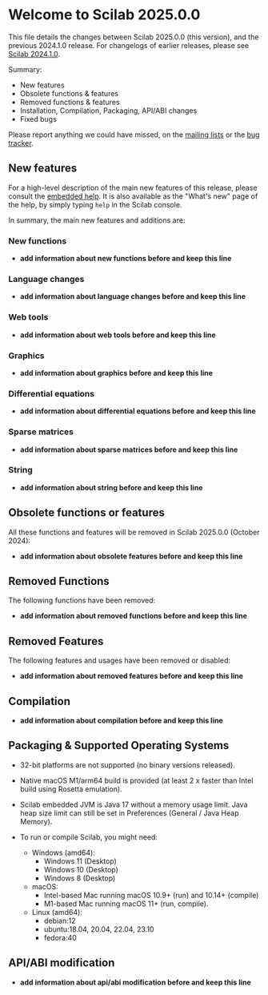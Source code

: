 Welcome to Scilab 2025.0.0
==========================

This file details the changes between Scilab 2025.0.0 (this version), and the previous 2024.1.0 release.
For changelogs of earlier releases, please see [Scilab 2024.1.0][1].

Summary:

- New features
- Obsolete functions & features
- Removed functions & features
- Installation, Compilation, Packaging, API/ABI changes
- Fixed bugs

Please report anything we could have missed, on the [mailing lists][2] or the [bug tracker][3].

[1]: https://help.scilab.org/docs/2024.1.0/en_US/CHANGES.html
[2]: https://www.scilab.org/about/community/mailing-lists
[3]: https://gitlab.com/scilab/scilab/-/issues

New features
------------

For a high-level description of the main new features of this release, please consult the [embedded help][4]. It is also available as the "What's new" page of the help, by simply typing `help` in the Scilab console.

[4]: modules/helptools/data/pages/homepage-en_US.html

In summary, the main new features and additions are:

### New functions

- __add information about new functions before and keep this line__

### Language changes

- __add information about language changes before and keep this line__

### Web tools

- __add information about web tools before and keep this line__

### Graphics

- __add information about graphics before and keep this line__

### Differential equations

- __add information about differential equations before and keep this line__

### Sparse matrices

- __add information about sparse matrices before and keep this line__

### String

- __add information about string before and keep this line__

Obsolete functions or features
------------------------------

All these functions and features will be removed in Scilab 2025.0.0 (October 2024):

- __add information about obsolete features before and keep this line__

Removed Functions
-----------------

The following functions have been removed:

- __add information about removed functions before and keep this line__

Removed Features
----------------

The following features and usages have been removed or disabled:

- __add information about removed features before and keep this line__

Compilation
-----------

- __add information about compilation before and keep this line__

Packaging & Supported Operating Systems
---------------------------------------

- 32-bit platforms are not supported (no binary versions released).

- Native macOS M1/arm64 build is provided (at least 2 x faster than Intel build using Rosetta emulation).

- Scilab embedded JVM is Java 17 without a memory usage limit. Java heap size limit can still be set in Preferences (General / Java Heap Memory).

- To run or compile Scilab, you might need:
  - Windows (amd64):
    - Windows 11 (Desktop)
    - Windows 10 (Desktop)
    - Windows 8 (Desktop)
  - macOS:
    - Intel-based Mac running macOS 10.9+ (run) and 10.14+ (compile)
    - M1-based Mac running macOS 11+ (run, compile).
  - Linux (amd64):
    - debian:12
    - ubuntu:18.04, 20.04, 22.04, 23.10
    - fedora:40

API/ABI modification
--------------------

- __add information about api/abi modification before and keep this line__
